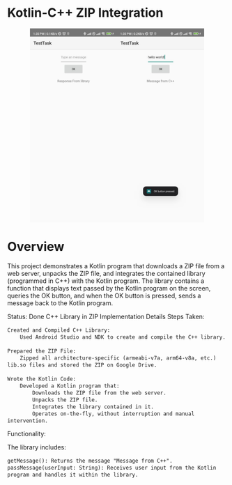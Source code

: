 # Kotlin-C++ ZIP Integration

<div style="display: flex; justify-content: center;">
    <img src="https://github.com/fahaddhabib/KotlinCppZipIntegration/blob/mainbranch/assets/1.jpg" alt="1" width="200">
    <img src="https://github.com/fahaddhabib/KotlinCppZipIntegration/blob/mainbranch/assets/2.jpg" alt="2" width="200">
</div>

# Overview

This project demonstrates a Kotlin program that downloads a ZIP file from a web server, unpacks the ZIP file, and integrates the contained library (programmed in C++) with the Kotlin program. The library contains a function that displays text passed by the Kotlin program on the screen, queries the OK button, and when the OK button is pressed, sends a message back to the Kotlin program.

Status: Done
C++ Library in ZIP
Implementation Details
Steps Taken:

    Created and Compiled C++ Library:
        Used Android Studio and NDK to create and compile the C++ library.

    Prepared the ZIP File:
        Zipped all architecture-specific (armeabi-v7a, arm64-v8a, etc.) lib.so files and stored the ZIP on Google Drive.

    Wrote the Kotlin Code:
        Developed a Kotlin program that:
            Downloads the ZIP file from the web server.
            Unpacks the ZIP file.
            Integrates the library contained in it.
            Operates on-the-fly, without interruption and manual intervention.

Functionality:

The library includes:

    getMessage(): Returns the message "Message from C++".
    passMessage(userInput: String): Receives user input from the Kotlin program and handles it within the library.
